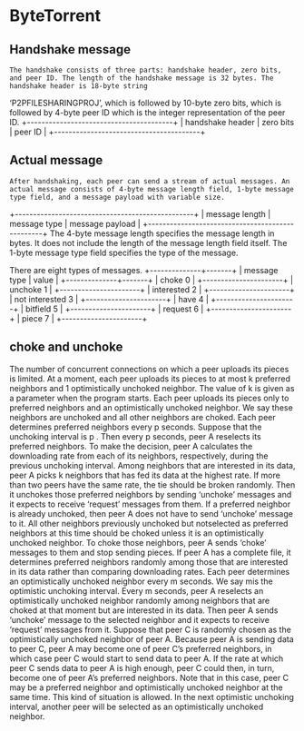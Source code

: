 # ByteTorrent

## Handshake message
    The handshake consists of three parts: handshake header, zero bits, and peer ID. The length of the handshake message is 32 bytes. The handshake header is 18-byte string
‘P2PFILESHARINGPROJ’, which is followed by 10-byte zero bits, which is followed by 4-byte peer ID which is the integer representation of the peer ID.
 +----------------------------------------+
 | handshake header | zero bits | peer ID |
 +----------------------------------------+

## Actual message
    After handshaking, each peer can send a stream of actual messages. An actual message consists of 4-byte message length field, 1-byte message type field, and a message payload with variable size.
 +-------------------------------------------------+
 | message length | message type | message payload |
 +-------------------------------------------------+
The 4-byte message length specifies the message length in bytes. It does not include the length of the message length field itself. The 1-byte message type field specifies the type of the message.

There are eight types of messages.
  +--------------+-------+
 | message type | value |
 +--------------+-------+
 | choke             0  |
 +----------------------+
 | unchoke           1  |
 +----------------------+
 | interested        2  |
 +----------------------+
 | not interested    3  |
 +----------------------+
 | have              4  |
 +----------------------+
 | bitfield          5  |
 +----------------------+
 | request           6  |
 +----------------------+
 | piece             7  |
 +----------------------+

## choke and unchoke
The number of concurrent connections on which a peer uploads its pieces is limited. At a moment, each peer uploads its pieces to at most k preferred neighbors and 1 optimistically
unchoked neighbor. The value of k is given as a parameter when the program starts. Each peer uploads its pieces only to preferred neighbors and an optimistically unchoked
neighbor. We say these neighbors are unchoked and all other neighbors are choked. Each peer determines preferred neighbors every p seconds. Suppose that the unchoking interval is p . Then every p seconds, peer A reselects its preferred neighbors. To make
the decision, peer A calculates the downloading rate from each of its neighbors, respectively, during the previous unchoking interval. Among neighbors that are interested
in its data, peer A picks k neighbors that has fed its data at the highest rate. If more than two peers have the same rate, the tie should be broken randomly. Then it unchokes those
preferred neighbors by sending ‘unchoke’ messages and it expects to receive ‘request’ messages from them. If a preferred neighbor is already unchoked, then peer A does not
have to send ‘unchoke’ message to it. All other neighbors previously unchoked but notselected as preferred neighbors at this time should be choked unless it is an optimistically
unchoked neighbor. To choke those neighbors, peer A sends ‘choke’ messages to them and stop sending pieces.
If peer A has a complete file, it determines preferred neighbors randomly among those that are interested in its data rather than comparing downloading rates.
Each peer determines an optimistically unchoked neighbor every m seconds. We say mis the optimistic unchoking interval. Every m seconds, peer A reselects an optimistically
unchoked neighbor randomly among neighbors that are choked at that moment but are interested in its data. Then peer A sends ‘unchoke’ message to the selected neighbor and
it expects to receive ‘request’ messages from it. Suppose that peer C is randomly chosen as the optimistically unchoked neighbor of peer
A. Because peer A is sending data to peer C, peer A may become one of peer C’s preferred neighbors, in which case peer C would start to send data to peer A. If the rate
at which peer C sends data to peer A is high enough, peer C could then, in turn, become one of peer A’s preferred neighbors. Note that in this case, peer C may be a preferred
neighbor and optimistically unchoked neighbor at the same time. This kind of situation is allowed. In the next optimistic unchoking interval, another peer will be selected as an
optimistically unchoked neighbor.